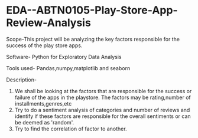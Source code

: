 # EDA--ABTN0105-Play-Store-App-Review-Analysis
Scope-This project will be analyzing the key factors responsible for the success of the play store apps. 

Software- Python for Exploratory Data Analysis

Tools used- Pandas,numpy,matplotlib and seaborn

Description-
1. We shall be looking at the factors that are responsible for the success or failure of the apps in the playstore. The factors may be rating,number of installments,genres,etc
2. Try to do a sentiment analysis of categories and number of reviews and identify if these factors are responsible for the overall sentiments or can be deemed as 'random'.
3. Try to find the correlation of factor to another.
